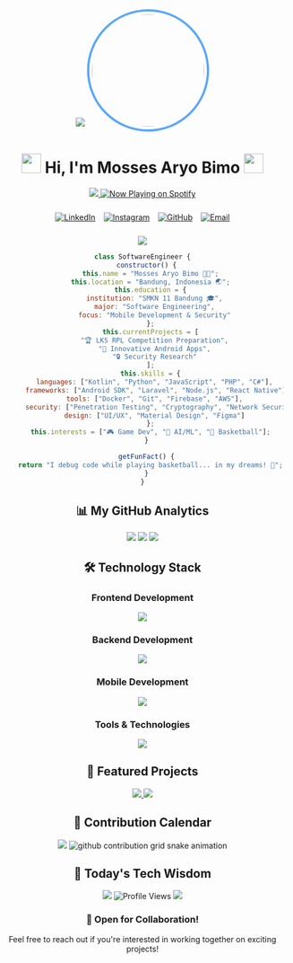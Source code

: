 <div align="center">
  <!-- Dynamic Header with Particle Effect -->
  <img src="https://capsule-render.vercel.app/api?type=waving&color=gradient&customColorList=0,2,2,5,30&height=250&section=header&text=Welcome%20to%20My%20Digital%20Universe%20🌌&fontSize=40&animation=fadeIn&fontColor=ffffff&fontAlignY=35&desc=Building%20the%20Future%20One%20Line%20of%20Code%20at%20a%20Time&descAlignY=55&descSize=14" />

  <!-- Interactive Profile Picture -->
  <img src="https://avatars.githubusercontent.com/MossesAryo" width="200" height="200" style="border-radius: 50%; border: 4px solid #58A6FF; padding: 5px;" />
  
  <h1>
    <img src="https://raw.githubusercontent.com/MartinHeinz/MartinHeinz/master/wave.gif" width="35px" height="35px">
    Hi, I'm Mosses Aryo Bimo
    <img src="https://media.giphy.com/media/hvRJCLFzcasrR4ia7z/giphy.gif" width="35px" height="35px">
  </h1>

  <!-- Animated Role Description with Enhanced Typography -->
  <a href="https://git.io/typing-svg">
    <img src="https://readme-typing-svg.herokuapp.com?font=Fira+Code&weight=600&size=28&duration=3500&pause=1000&color=58A6FF&center=true&vCenter=true&multiline=true&repeat=false&random=false&width=600&height=150&lines=Software+Engineer+%F0%9F%92%BB;Android+Development+Wizard+%F0%9F%93%B1;Cybersecurity+Guardian+%F0%9F%94%92;Digital+Innovation+Enthusiast+%F0%9F%8C%9F" />
  </a>

  <!-- Spotify Now Playing Card -->
  <a href="https://open.spotify.com/user/312k5pokwgyntix4zd2w4hiradwu?si=de9bb3fad20f4252">
    <img src="https://novatorem-git-main-mossesaryo.vercel.app/api/spotify" alt="Now Playing on Spotify" />
  </a>

  <!-- Enhanced Social Links with Hover Effects -->
  <div style="display: flex; justify-content: center; gap: 15px; margin: 25px 0;">
    <a href="https://www.linkedin.com/in/mosses-aryo-bimo-92b9b3322" target="_blank">
      <img alt="LinkedIn" src="https://img.shields.io/badge/LinkedIn-%F0%9F%92%BC-0077B5?style=for-the-badge&logo=linkedin&logoColor=white&labelColor=0d1117&color=0077B5"/>
    </a>
    <a href="https://www.instagram.com/mz.tzx" target="_blank">
      <img alt="Instagram" src="https://img.shields.io/badge/Instagram-%F0%9F%93%B8-E4405F?style=for-the-badge&logo=instagram&logoColor=white&labelColor=0d1117&color=E4405F"/>
    </a>
    <a href="https://github.com/MossesAryo" target="_blank">
      <img alt="GitHub" src="https://img.shields.io/badge/GitHub-%F0%9F%91%A8%E2%80%8D%F0%9F%92%BB-181717?style=for-the-badge&logo=github&logoColor=white&labelColor=0d1117&color=181717"/>
    </a>
    <a href="mailto:your.email@example.com">
      <img alt="Email" src="https://img.shields.io/badge/Email-%F0%9F%93%A7-D14836?style=for-the-badge&logo=gmail&logoColor=white&labelColor=0d1117&color=D14836"/>
    </a>
  </div>

  <!-- Animated Separator -->
  <img src="https://raw.githubusercontent.com/andreasbm/readme/master/assets/lines/rainbow.png" />

  <!-- Interactive Bio Card -->
  ```javascript
  class SoftwareEngineer {
    constructor() {
      this.name = "Mosses Aryo Bimo 👨‍💻";
      this.location = "Bandung, Indonesia 🌏";
      this.education = {
        institution: "SMKN 11 Bandung 🎓",
        major: "Software Engineering",
        focus: "Mobile Development & Security"
      };
      this.currentProjects = [
        "🏆 LKS RPL Competition Preparation",
        "📱 Innovative Android Apps",
        "🔒 Security Research"
      ];
      this.skills = {
        languages: ["Kotlin", "Python", "JavaScript", "PHP", "C#"],
        frameworks: ["Android SDK", "Laravel", "Node.js", "React Native"],
        tools: ["Docker", "Git", "Firebase", "AWS"],
        security: ["Penetration Testing", "Cryptography", "Network Security"],
        design: ["UI/UX", "Material Design", "Figma"]
      };
      this.interests = ["🎮 Game Dev", "🤖 AI/ML", "🏀 Basketball"];
    }

    getFunFact() {
      return "I debug code while playing basketball... in my dreams! 🏀";
    }
  }
  ```

  <!-- Dynamic GitHub Stats with Enhanced Styling -->
  <h2>📊 My GitHub Analytics</h2>
  
  <!-- GitHub Streak Stats -->
  <img src="https://streak-stats.demolab.com?user=MossesAryo&theme=tokyonight&hide_border=true&background=0d1117&stroke=58A6FF&ring=58A6FF&fire=58A6FF&currStreakNum=58A6FF&sideNums=58A6FF&currStreakLabel=58A6FF&sideLabels=58A6FF&dates=58A6FF" />

  <!-- GitHub Stats Card -->
  <img src="https://github-stats-alpha.vercel.app/api?username=MossesAryo&cc=0d1117&tc=58A6FF&ic=58A6FF&bc=0d1117" />
  
  <!-- Language Stats -->
  <img src="https://api.githubtrends.io/user/svg/MossesAryo/langs?time_range=one_year&theme=dark" />

  <!-- Skills Matrix -->
  <h2>🛠️ Technology Stack</h2>
  
  <!-- Frontend -->
  <h3>Frontend Development</h3>
  <p>
    <img src="https://skillicons.dev/icons?i=html,css,js,react,vue&theme=dark" />
  </p>
  
  <!-- Backend -->
  <h3>Backend Development</h3>
  <p>
    <img src="https://skillicons.dev/icons?i=php,nodejs,python,java,mysql&theme=dark" />
  </p>
  
  <!-- Mobile -->
  <h3>Mobile Development</h3>
  <p>
    <img src="https://skillicons.dev/icons?i=kotlin,flutter,react,androidstudio&theme=dark" />
  </p>
  
  <!-- Tools -->
  <h3>Tools & Technologies</h3>
  <p>
    <img src="https://skillicons.dev/icons?i=git,docker,firebase,aws,vscode&theme=dark" />
  </p>

  <!-- Project Showcase -->
  <h2>🎯 Featured Projects</h2>
  
  <a href="https://github.com/MossesAryo/Kanting-apps">
    <img src="https://github-readme-stats.vercel.app/api/pin/?username=MossesAryo&repo=project1&theme=tokyonight&hide_border=true&bg_color=0d1117&title_color=58A6FF&icon_color=58A6FF&text_color=58A6FF" />
  </a>
  <a href="https://github.com/MossesAryo/project">
    <img src="https://github-readme-stats.vercel.app/api/pin/?username=MossesAryo&repo=project2&theme=tokyonight&hide_border=true&bg_color=0d1117&title_color=58A6FF&icon_color=58A6FF&text_color=58A6FF" />
  </a>

  <!-- Contribution Calendar -->
  <h2>📅 Contribution Calendar</h2>
  
  <img src="https://github-readme-activity-graph.vercel.app/graph?username=MossesAryo&custom_title=Contribution%20Graph&bg_color=0d1117&color=58A6FF&line=58A6FF&point=FFFFFF&area=true&hide_border=true" />

  <!-- Interactive Snake Animation -->
  <picture>
    <source media="(prefers-color-scheme: dark)" srcset="https://raw.githubusercontent.com/MossesAryo/MossesAryo/output/github-contribution-grid-snake-dark.svg" />
    <source media="(prefers-color-scheme: light)" srcset="https://raw.githubusercontent.com/MossesAryo/MossesAryo/output/github-contribution-grid-snake.svg" />
    <img alt="github contribution grid snake animation" src="https://raw.githubusercontent.com/MossesAryo/MossesAryo/output/github-contribution-grid-snake.svg" />
  </picture>

  <!-- Dynamic Quote Generator -->
  <h2>💭 Today's Tech Wisdom</h2>
  <img src="https://quotes-github-readme.vercel.app/api?type=horizontal&theme=tokyonight&animation=grow_out_in" />

  <!-- Profile Views Counter -->
  <img src="https://komarev.com/ghpvc/?username=MossesAryo&style=for-the-badge&color=58A6FF&labelColor=0d1117" alt="Profile Views" />

  <!-- Footer -->
  <img src="https://capsule-render.vercel.app/api?type=waving&color=gradient&customColorList=0,2,2,5,30&height=150&section=footer&text=Let's%20Build%20Something%20Amazing%20Together!&fontSize=24&fontColor=ffffff&animation=twinkling&fontAlignY=65" />

  <!-- Call to Action -->
  <div align="center">
    <h3>💌 Open for Collaboration!</h3>
    <p>Feel free to reach out if you're interested in working together on exciting projects!</p>
  </div>
</div>
